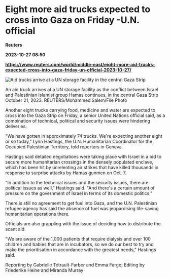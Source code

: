 # Eight more aid trucks expected to cross into Gaza on Friday -U.N. official
**Reuters**

**2023-10-27 08:50**

**https://www.reuters.com/world/middle-east/eight-more-aid-trucks-expected-cross-into-gaza-friday-un-official-2023-10-27/**

![Aid trucks arrive at a UN storage facility in the central Gaza Strip](https://www.reuters.com/resizer/hjm2QLWFdksVwVgXp-rEFzWPH8o=/1920x0/filters:quality(80)/cloudfront-us-east-2.images.arcpublishing.com/reuters/AZS4536OXRKNNKZXVS5YIX53GA.jpg)

An aid truck arrives at a UN storage facility as the conflict between Israel and Palestinian Islamist group Hamas continues, in the central Gaza Strip October 21, 2023. REUTERS/Mohammed Salem/File Photo

Another eight trucks carrying food, medicine and water are expected to cross into the Gaza Strip on Friday, a senior United Nations official said, as a combination of technical, political and security issues were hindering deliveries.

"We have gotten in approximately 74 trucks. We're expecting another eight or so today," Lynn Hastings, the U.N. Humanitarian Coordinator for the Occupied Palestinian Territory, told reporters in Geneva.

Hastings said detailed negotiations were taking place with Israel in a bid to secure more humanitarian crossings in the densely populated enclave, which has been hit by unrelenting air strikes that have killed thousands in response to surprise attacks by Hamas gunmen on Oct. 7.

"In addition to the technical issues and the security issues, there are political issues as well," Hastings said. "And there's a certain amount of pressure on the government of Israel in terms of its domestic politics."

There is still no agreement to get fuel into Gaza, and the U.N. Palestinian refugee agency has said the absence of fuel was jeopardising life-saving humanitarian operations there.

Officials are also grappling with the issue of deciding how to distribute the scant aid.

"We are aware of the 1,000 patients that require dialysis and over 100 children and babies that are in incubators, so we do our best to try and make the prioritisation in accordance with the greatest needs," Hastings said.

Reporting by Gabrielle Tétrault-Farber and Emma Farge; Editing by Friederike Heine and Miranda Murray